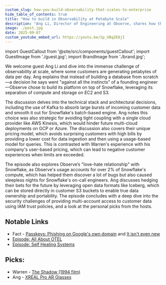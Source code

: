 ```yaml
---
custom_slug: how-you-build-observability-that-scales-to-enterprise
hide_table_of_contents: true
title: "How to build in Observability at Petabyte Scale"
description: "Ang Li, Director of Engineering at Observe, shares how they built a petabyte-scale observability platform using Snowflake, Kafka, and open data formats."
image: ./post.jpg
date: 2025-09-07
custom_youtube_embed_url: https://youtu.be/Sp_UBqZE8jI
---
```


import GuestCallout from '@site/src/components/guestCallout';
import GuestImage from './guest.jpg';
import BrandImage from './brand.jpg';

<GuestCallout name="Ang Li " link="https://www.linkedin.com/in/angliphd/" image={GuestImage} brandImg={BrandImage} />

We welcome guest Ang Li and dive into the immense challenge of observability at scale, where some customers are generating petabytes of data per day. Ang explains that instead of building a database from scratch—a decision he says went "against all the instincts" of a founding engineer—Observe chose to build its platform on top of Snowflake, leveraging its separation of compute and storage on EC2 and S3.

The discussion delves into the technical stack and architectural decisions, including the use of Kafka to absorb large bursts of incoming customer data and smooth it out for Snowflake's batch-based engine. Ang notes this choice was also strategic for avoiding tight coupling with a single cloud provider like AWS Kinesis, which would hinder future multi-cloud deployments on GCP or Azure. The discussion also covers their unique pricing model, which avoids surprising customers with high bills by providing a lower cost for data ingestion and then using a usage-based model for queries. This is contrasted with Warren's experience with his company's user-based pricing, which can lead to negative customer experiences when limits are exceeded.

The episode also explores Observe’s "love-hate relationship" with Snowflake, as Observe's usage accounts for over 2% of Snowflake's compute, which has helped them discover a lot of bugs but also caused sleepless nights for Snowflake's on-call engineers. Ang discusses hedging their bets for the future by leveraging open data formats like Iceberg, which can be stored directly in customer S3 buckets to enable true data ownership and portability. The episode concludes with a deep dive into the security challenges of providing multi-account access to customer data using IAM trust policies, and a look at the personal picks from the hosts.

## Notable Links
* Fact - [Passkeys: Phishing on Google's own domain](https://www.adaptivesecurity.com/blog/gmail-phishing-google-sites-scam) and [It isn't even new](https://mashable.com/article/google-sites-phishing-scams)
* [Episode: All About OTEL](https://adventuresindevops.com/episodes/everything-is-amazing-with-otel/)
* [Episode: Self Healing Systems](https://adventuresindevops.com/episodes/self-healing-systems/)

## Picks:
* Warren - [The Shadow (1994 film)](https://www.imdb.com/title/tt0111143/)
* Ang - [XREAL Pro AR Glasses](https://www.xreal.com/air/)
